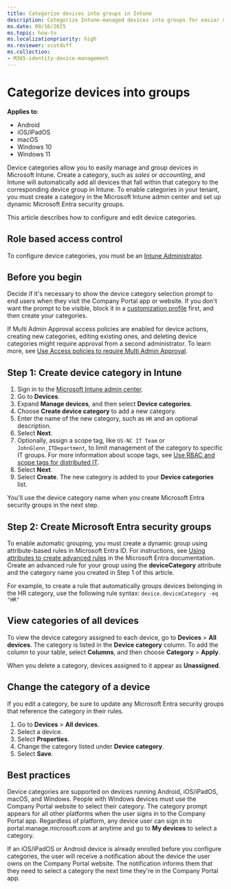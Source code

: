 ```yaml
---
title: Categorize devices into groups in Intune
description: Categorize Intune-managed devices into groups for easier management in the admin center.
ms.date: 09/16/2025
ms.topic: how-to
ms.localizationpriority: high
ms.reviewer: scotduff
ms.collection:
- M365-identity-device-management
---
```


# Categorize devices into groups

**Applies to**:
* Android
* iOS/iPadOS
* macOS
* Windows 10
* Windows 11

Device categories allow you to easily manage and group devices in Microsoft Intune. Create a category, such as *sales* or *accounting*, and Intune will automatically add all devices that fall within that category to the corresponding device group in Intune. To enable categories in your tenant, you must create a category in the Microsoft Intune admin center and set up dynamic Microsoft Entra security groups.

This article describes how to configure and edit device categories.

## Role based access control

To configure device categories, you must be an [Intune Administrator](/entra/identity/role-based-access-control/permissions-reference#intune-administrator).

## Before you begin

Decide if it's necessary to show the device category selection prompt to end users when they visit the Company Portal app or website. If you don't want the prompt to be visible, block it in a [customization profile](../apps/company-portal-app.md#device-categories) first, and then create your categories.

If Multi Admin Approval access policies are enabled for device actions, creating new categories, editing existing ones, and deleting device categories might require approval from a second administrator. To learn more, see [Use Access policies to require Multi Admin Approval](../fundamentals/multi-admin-approval.md).

## Step 1: Create device category in Intune

1. Sign in to the [Microsoft Intune admin center](https://go.microsoft.com/fwlink/?linkid=2109431).
1. Go to **Devices**.
1. Expand **Manage devices**, and then select **Device categories**.
1. Choose **Create device category** to add a new category.
1. Enter the name of the new category, such as `HR` and an optional description.
1. Select **Next**.
1. Optionally, assign a scope tag, like `US-NC IT Team` or `JohnGlenn_ITDepartment`, to limit management of the category to specific IT groups. For more information about scope tags, see [Use RBAC and scope tags for distributed IT](../fundamentals/scope-tags.md).
1. Select **Next**.
1. Select **Create**. The new category is added to your **Device categories** list.

You'll use the device category name when you create Microsoft Entra security groups in the next step.

<a name='step-2-create-azure-ad-security-groups'></a>

## Step 2: Create Microsoft Entra security groups

To enable automatic grouping, you must create a dynamic group using attribute-based rules in Microsoft Entra ID. For instructions, see [Using attributes to create advanced rules](/azure/active-directory/users-groups-roles/groups-dynamic-membership#using-attributes-to-create-rules-for-device-objects) in the Microsoft Entra documentation. Create an advanced rule for your group using the **deviceCategory** attribute and the category name you created in Step 1 of this article.

For example, to create a rule that automatically groups devices belonging in the HR category, use the following rule syntax: `device.deviceCategory -eq "HR"`

## View categories of all devices
To view the device category assigned to each device, go to **Devices** > **All devices**.
The category is listed in the **Device category** column. To add the column to your table, select **Columns**, and then choose **Category** > **Apply**.

When you delete a category, devices assigned to it appear as **Unassigned**.

## Change the category of a device
If you edit a category, be sure to update any Microsoft Entra security groups that reference the category in their rules.

1. Go to **Devices** > **All devices**.
2. Select a device.
3. Select **Properties**.
4. Change the category listed under **Device category**.
5. Select **Save**.

## Best practices
Device categories are supported on devices running Android, iOS/iPadOS, macOS, and Windows. People with Windows devices must use the Company Portal website to select their category. The category prompt appears for all other platforms when the user signs in to the Company Portal app. Regardless of platform, any device user can sign in to portal.manage.microsoft.com at anytime and go to **My devices** to select a category.

If an iOS/iPadOS or Android device is already enrolled before you configure categories, the user will receive a notification about the device the user owns on the Company Portal website. The notification informs them that they need to select a category the next time they're in the Company Portal app.
